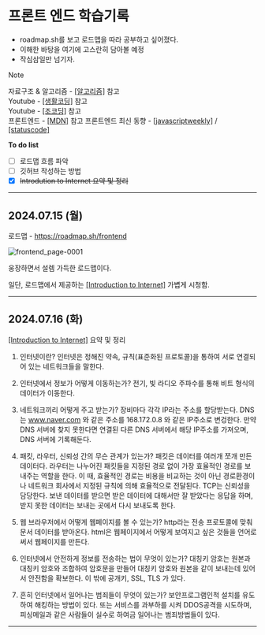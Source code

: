 프론트 엔드 학습기록
=========================
- roadmap.sh를 보고 로드맵을 따라 공부하고 싶어졌다.
- 이해한 바탕을 여기에 고스란히 담아볼 예정
- 작심삼일만 넘기자.


> [!note] 
> 자료구조 & 알고리즘 - [[알고리즘]](https://www.hello-algo.com/en/) 참고   
> Youtube - [[생활코딩]](https://www.youtube.com/@coohde) 참고   
> Youtube - [[조코딩]](https://www.youtube.com/@jocoding) 참고   
> 프론트엔드 - [[MDN]](https://developer.mozilla.org/ko/docs/orphaned/Learn/Front-end_web_developer) 참고
> 프론트엔드 최신 동향 - [[javascriptweekly]](https://javascriptweekly.com/) / [[statuscode]](https://react.statuscode.com/)






 **To do list**
- [ ] 로드맵 흐름 파악
- [ ] 깃허브 작성하는 방법
- [x] ~~Introdution to Internet 요약 및 정리~~

-------------------------




2024.07.15 (월)
-------------------------
로드맵 - https://roadmap.sh/frontend

![frontend_page-0001](https://github.com/user-attachments/assets/25a4ae29-af71-4b58-a8ef-e71142edd44f)

웅장하면서 설렘 가득한 로드맵이다.

일단, 로드맵에서 제공하는 [[Introduction to Internet]](https://roadmap.sh/guides/what-is-internet) 가볍게 시청함.

-------------------------

2024.07.16 (화)
-------------------------

[[Introduction to Internet]](https://roadmap.sh/guides/what-is-internet) 요약 및 정리

1. 인터넷이란?
   인터넷은 정해진 약속, 규칙(표준화된 프로토콜)을 통하여 서로 연결되어 있는 네트워크들을 말한다.

2. 인터넷에서 정보가 어떻게 이동하는가?
   전기, 빛 라디오 주파수를 통해 비트 형식의 데이터가 이동한다.

3. 네트워크끼리 어떻게 주고 받는가?
   장비마다 각각 IP라는 주소를 할당받는다. DNS는 www.naver.com 와 같은 주소를 168.172.0.8 와 같은 IP주소로 변겅한다.
   만약 DNS 서버에 찾지 못한다면 연결된 다른 DNS 서버에서 해당 IP주소를 가져오며, DNS 서버에 기록해둔다.

4. 패킷, 라우터, 신뢰성 간의 무슨 관계가 있는가?
   패킷은 데이터를 여러개 쪼개 만든 데이터다. 라우터는 나누어진 패킷들을 지정된 경로 없이 가장 효율적인 경로를 보내주는 역할을 한다.
   이 때, 효율적인 경로는 비용을 비교하는 것이 아닌 경로환경이나 네트워크 회사에서 지정된 규칙에 의해 효율적으로 전달된다.
   TCP는 신뢰성을 담당한다. 보낸 데이터를 받으면 받은 데이터에 대해서만 잘 받았다는 응답을 하며, 받지 못한 데이터는 보내는 곳에서 다시 보내도록 한다.

5. 웹 브라우저에서 어떻게 웹페이지를 볼 수 있는가?
   http라는 전송 프로토콜에 맞춰 문서 데이터를 받아온다. html은 웹페이지에서 어떻게 보여지고 싶은 것들을 언어로 써서 웹페이지를 만든다.

6. 인터넷에서 안전하게 정보를 전송하는 법이 무엇이 있는가?
   대칭키 암호는 원본과 대칭키 암호와 조합하여 암호문을 만들어 대칭키 암호와 원본을 같이 보내는데 있어서 안전함을 확보한다.
   이 밖에 공개키, SSL, TLS 가 있다.

7. 흔히 인터넷에서 일어나는 범죄들이 무엇이 있는가?
   보안프로그램인척 설치를 유도하여 해킹하는 방법이 있다. 또는 서비스를 과부하를 시켜 DDOS공격을 시도하며, 피싱메일과 같은 사람들이 실수로 하여금 일어나는 범죄방법들이 있다.

-------------------------

